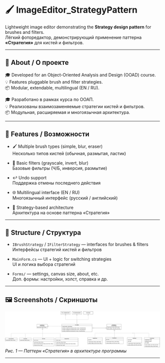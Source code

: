 # 🖌️ ImageEditor_StrategyPattern

Lightweight image editor demonstrating the **Strategy design pattern** for brushes and filters.  
Лёгкий фоторедактор, демонстрирующий применение паттерна **«Стратегия»** для кистей и фильтров.

---

## 📌 About / О проекте

🎓 Developed for an Object-Oriented Analysis and Design (OOAD) course.  
💡 Features pluggable brush and filter strategies.  
📦 Modular, extendable, multilingual (EN / RU).

🎓 Разработано в рамках курса по ООАП.  
💡 Реализованы взаимозаменяемые стратегии кистей и фильтров.  
📦 Модульная, расширяемая и многоязычная архитектура.

---

## 🔧 Features / Возможности

- 🖌️ Multiple brush types (simple, blur, eraser)  
  Несколько типов кистей (обычная, размытая, ластик)

- 🎨 Basic filters (grayscale, invert, blur)  
  Базовые фильтры (Ч/Б, инверсия, размытие)

- ↩️ Undo support  
  Поддержка отмены последнего действия

- 🌐 Multilingual interface (EN / RU)  
  Многоязычный интерфейс (русский / английский)

- 🧠 Strategy-based architecture  
  Архитектура на основе паттерна «Стратегия»

---

## 📁 Structure / Структура

- `IBrushStrategy` / `IFilterStrategy` — interfaces for brushes & filters  
  Интерфейсы стратегий кистей и фильтров

- `MainForm.cs` — UI + logic for switching strategies  
  UI и логика выбора стратегий

- `Forms/` — settings, canvas size, about, etc.  
  Доп. формы: настройки, холст, справка и др.

---

## 🖼 Screenshots / Скриншоты

![Диаграмма](images/diagramm.png)  
*Рис. 1 — Паттерн «Стратегия» в архитектуре программы*

---

